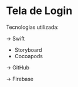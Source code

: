# Tela de Login

Tecnologias utilizada:

-> Swift
   - Storyboard
   - Cocoapods
   
-> GitHub

-> Firebase





